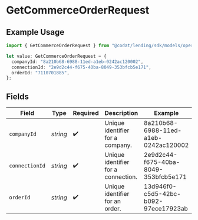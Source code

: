 # GetCommerceOrderRequest

## Example Usage

```typescript
import { GetCommerceOrderRequest } from "@codat/lending/sdk/models/operations";

let value: GetCommerceOrderRequest = {
  companyId: "8a210b68-6988-11ed-a1eb-0242ac120002",
  connectionId: "2e9d2c44-f675-40ba-8049-353bfcb5e171",
  orderId: "7110701885",
};
```

## Fields

| Field                                | Type                                 | Required                             | Description                          | Example                              |
| ------------------------------------ | ------------------------------------ | ------------------------------------ | ------------------------------------ | ------------------------------------ |
| `companyId`                          | *string*                             | :heavy_check_mark:                   | Unique identifier for a company.     | 8a210b68-6988-11ed-a1eb-0242ac120002 |
| `connectionId`                       | *string*                             | :heavy_check_mark:                   | Unique identifier for a connection.  | 2e9d2c44-f675-40ba-8049-353bfcb5e171 |
| `orderId`                            | *string*                             | :heavy_check_mark:                   | Unique identifier for an order.      | 13d946f0-c5d5-42bc-b092-97ece17923ab |